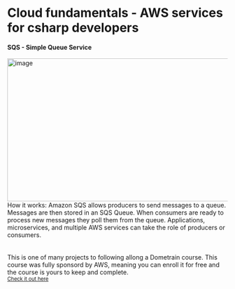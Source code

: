 # Cloud fundamentals - AWS services for csharp developers

**SQS - Simple Queue Service**
\
\
<img width="850" height="326" alt="image" src="https://github.com/user-attachments/assets/619a303e-fb57-41c2-a354-3eca235ed000" />
\
How it works: Amazon SQS allows producers to send messages to a queue. Messages are then stored in an SQS Queue. When consumers are ready to process new messages they poll them from the queue. Applications, microservices, and multiple AWS services can take the role of producers or consumers.
\
\
\
This is one of many projects to following allong a Dometrain course. 
This course was fully sponsord by AWS, meaning you can enroll it for free and the course is yours to keep and complete.
\
<sub>[Check it out here](https://dometrain.com/course/cloud-fundamentals-aws-services-for-c-developers)</sub>
